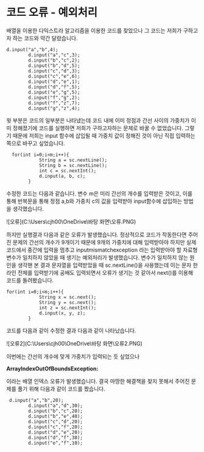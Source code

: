 # 코드 오류 - 예외처리 

 배열을 이용한 다익스트라 알고리즘을 이용한 코드를 찾았으나 그 코드는 저희가 구하고자 하는 코드와 약간 달랐습니다.

```
d.input("a","b",4);
		d.input("a","c",3);
		d.input("b","c",2);
		d.input("b","d",5);
		d.input("c","d",3);
		d.input("c","e",6);
		d.input("d","e",1);
		d.input("d","f",5);
		d.input("e","g",5);
		d.input("f","g",2);
		d.input("f","z",7);
		d.input("g","z",4);
```

윗 부분은 코드의 일부분은 나타냈는데 코드 내에 이미 정점과 간선 사이의 가중치가 이미 정해졌기에 코드를 실행하면 저희가 구하고자하는 문제로 바꿀 수 없었습니다. 그렇기 때문에 저희는 input 함수에 삽입될 때 가중치 값이 정해진 것이 아닌 직접 입력하는 쪽으로 바꾸고 싶었습니다.

```
  for(int i=0;i<m;i++){
            String a = sc.nextLine();
            String b = sc.nextLine();
            int c = sc.nextInt();
            d.input(a, b, c);
        }
```

수정한 코드는 다음과 같습니다. 변수 m은 미리 간선의 개수를 입력받은 것이고, 이를 통해 반복문을 통해 정점 a,b와 가중치 c의 값을 입력받아 input함수에 삽입하는 방법을 생각했습니다.

![오류](C:\Users\cjh00\OneDrive\바탕 화면\오류.PNG)

하지만 실행결과 다음과 같은 오류가 발생했습니다. 정상적으로 코드가 작동한다면 주어진 문제의 간선의 개수가 9개이기 때문에 9개의 가중치에 대해 입력받아야 하지만 실제 코드에서 중간에 입력을 멈추고 inputmismatchexception 라는 입력받아야 할 자료형 변수가 일치하지 않았을 때 생기는 예외처리가 발생했습니다. 변수가 일치하지 않는 원인을 생각핸 본 결과 문자열을 입력받았을 때 sc.nextLine()을 사용했는데 이는 문자 한 라인 전체를 입력받기에 공배도 입력되면서 오류가 생기는 것 같아서 next()를 이용해 코드를 돌려봤습니다.

```
for(int i=0;i<m;i++){
            String x = sc.next();
            String y = sc.next();
            int z = sc.nextInt();
            d.input(x, y, z);
        }
```

코드를 다음과 같이 수정한 결과 다음과 같이 나타났습니다.

![오류2](C:\Users\cjh00\OneDrive\바탕 화면\오류2.PNG)

이번에는 간선의 개수에 맞게 가중치가 입력되는 듯 싶었으나 

**ArrayIndexOutOfBoundsException:**

이라는 배열 인덱스 오류가 발생했습니다. 결국 마땅한 해결책을 찾지 못해서 주어진 문제를 풀기 위해 다음과 같이 코드를 짰습니다.

```
 d.input("a","b",20);
        d.input("a","d",30);
        d.input("b","c",20);
        d.input("b","e",40);
        d.input("c","d",20);
        d.input("c","f",20);
        d.input("d","e",20);
        d.input("d","f",30);
        d.input("e","f",10);
```

